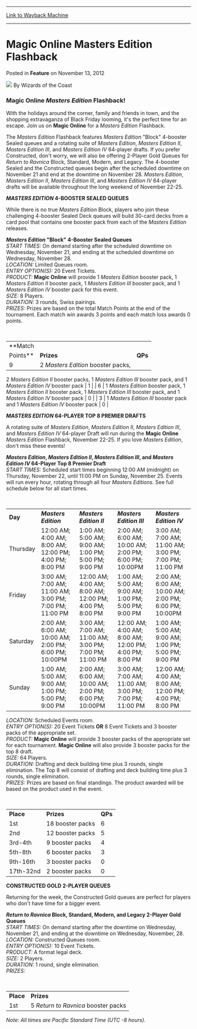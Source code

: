 
---
[Link to Wayback Machine](https://web.archive.org/web/20220525233402/https://magic.wizards.com/en/articles/archive/magic-online-masters-edition-flashback-2012-11-13)

[_metadata_:author]:- "Wizards of the Coast"
[_metadata_:description]:- "Magic Online Masters Edition Flashback! With the holidays around the corner, family and friends in town, and the shopping extravaganza of Black Friday looming, it's the perfect time for an escape. Join us on Magic Online for a Masters Edition Flashback. The Masters Edition Flashback features Masters Edition `Block` 4-booster Sealed queues and a rotating suite of Masters"
[_metadata_:generator]:- "Drupal 7 (http://drupal.org)"
[_metadata_:node]:- "688516"
[_metadata_:publish_date]:- "2012-11-13"
[_metadata_:source]:- "div-main-content"
[_metadata_:title]:- "Magic Online Masters Edition Flashback"
[_metadata_:wayback_capture_timestamp]:- "2022-05-25 23:34:02"
[_metadata_:wayback_raw_url]:- "https://web.archive.org/web/20220525233402id_/https://magic.wizards.com/en/articles/archive/magic-online-masters-edition-flashback-2012-11-13"
[_metadata_:wayback_url]:- "https://magic.wizards.com/en/articles/archive/magic-online-masters-edition-flashback-2012-11-13"
---


Magic Online Masters Edition Flashback
======================================



 Posted in **Feature**
 on November 13, 2012 






![](https://media.magic.wizards.com/styles/auth_small/public/images/person/wizards_author.jpg)
By Wizards of the Coast












### **Magic Online *Masters Edition* Flashback!**


With the holidays around the corner, family and friends in town, and the shopping extravaganza of Black Friday looming, it's the perfect time for an escape. Join us on **Magic Online** for a *Masters Edition* Flashback.


The *Masters Edition* Flashback features *Masters Edition* "Block" 4-booster Sealed queues and a rotating suite of *Masters Edition*, *Masters Edition II*, *Masters Edition III*, and *Masters Edition IV* 64-player drafts. If you prefer Constructed, don't worry, we will also be offering 2-Player Gold Queues for *Return to Ravnica* Block, Standard, Modern, and Legacy. The 4-booster Sealed and the Constructed queues begin after the scheduled downtime on November 21 and end at the downtime on November 28. *Masters Edition*, *Masters Edition II*, *Masters Edition III*, and *Masters Edition IV* 64-player drafts will be available throughout the long weekend of November 22-25.


***MASTERS EDITION* 4-BOOSTER SEALED QUEUES**  

While there is no true *Masters Edition* Block, players who join these challenging 4-booster Sealed Deck queues will build 30-card decks from a card pool that contains one booster pack from each of the *Masters Edition* releases.


***Masters Edition* "Block" 4-Booster Sealed Queues**  
*START TIMES:* On demand starting after the scheduled downtime on Wednesday, November 21, and ending at the scheduled downtime on Wednesday, November 28.  
*LOCATION:*  Limited Queues room.  
*ENTRY OPTION(S):*  20 Event Tickets.  
*PRODUCT:*  **Magic Online** will provide 1 *Masters Edition* booster pack, 1 *Masters Edition II* booster pack, 1 *Masters Edition III* booster pack, and 1 *Masters Edition IV* booster pack for this event.  
*SIZE:* 8 Players.  
*DURATION:*  3 rounds, Swiss pairings.  
*PRIZES:* Prizes are based on the total Match Points at the end of the tournament. Each match win awards 3 points and each match loss awards 0 points.


 




|  |  |  |
| --- | --- | --- |
| **Match
 Points** | **Prizes** | **QPs** |
| 9 | 2 *Masters Edition* booster packs,
 2 *Masters Edition II* booster packs,
 1 *Masters Edition III* booster pack,
 and 1 *Masters Edition IV* booster pack | 1 |
| 6 | 1 *Masters Edition* booster pack,
 1 *Masters Edition II* booster pack,
 1 *Masters Edition III* booster pack,
 and 1 *Masters Edition IV* booster pack | 0 |
| 3 | 1 *Masters Edition III* booster pack and
 1 *Masters Edition IV* booster pack | 0 |

***MASTERS EDITION* 64-PLAYER TOP 8 PREMIER DRAFTS**   

A rotating suite of *Masters Edition*, *Masters Edition II*, *Masters Edition III*, and *Masters Edition IV* 64-player Draft will run during the **Magic Online**  *Masters Edition* Flashback, November 22-25. If you love *Masters Edition*, don't miss these events!


***Masters Edition*, *Masters Edition II*, *Masters Edition III*, and *Masters Edition IV* 64-Player Top 8 Premier Draft**  
*START TIMES:* Scheduled start times beginning 12:00 AM (midnight) on Thursday, November 22, until 11:00 PM on Sunday, November 25. Events will run every hour, rotating through all four *Masters Editions*. See full schedule below for all start times.


 




|  |  |  |  |  |
| --- | --- | --- | --- | --- |
| **Day** | ***Masters Edition*** | ***Masters Edition II*** | ***Masters Edition III*** | ***Masters Edition IV*** |
| Thursday | 12:00 AM; 4:00 AM; 8:00 AM; 12:00 PM; 4:00 PM; 8:00 PM | 1:00 AM; 5:00 AM; 9:00 AM; 1:00 PM; 5:00 PM; 9:00 PM | 2:00 AM; 6:00 AM; 10:00 AM; 2:00 PM; 6:00 PM; 10:00PM | 3:00 AM; 7:00 AM; 11:00 AM; 3:00 PM; 7:00 PM; 11:00 PM |
| Friday | 3:00 AM; 7:00 AM; 11:00 AM; 3:00 PM; 7:00 PM; 11:00 PM | 12:00 AM; 4:00 AM; 8:00 AM; 12:00 PM; 4:00 PM; 8:00 PM | 1:00 AM; 5:00 AM; 9:00 AM; 1:00 PM; 5:00 PM; 9:00 PM | 2:00 AM; 6:00 AM; 10:00 AM; 2:00 PM; 6:00 PM; 10:00PM |
| Saturday | 2:00 AM; 6:00 AM; 10:00 AM; 2:00 PM; 6:00 PM; 10:00PM | 3:00 AM; 7:00 AM; 11:00 AM; 3:00 PM; 7:00 PM; 11:00 PM | 12:00 AM; 4:00 AM; 8:00 AM; 12:00 PM; 4:00 PM; 8:00 PM | 1:00 AM; 5:00 AM; 9:00 AM; 1:00 PM; 5:00 PM; 9:00 PM |
| Sunday | 1:00 AM; 5:00 AM; 9:00 AM; 1:00 PM; 5:00 PM; 9:00 PM | 2:00 AM; 6:00 AM; 10:00 AM; 2:00 PM; 6:00 PM; 10:00PM | 3:00 AM; 7:00 AM; 11:00 AM; 3:00 PM; 7:00 PM; 11:00 PM | 12:00 AM; 4:00 AM; 8:00 AM; 12:00 PM; 4:00 PM; 8:00 PM |

*LOCATION:*  Scheduled Events room.  
*ENTRY OPTION(S):*  20 Event Tickets **OR** 8 Event Tickets and 3 booster packs of the appropriate set.  
*PRODUCT:*  **Magic Online** will provide 3 booster packs of the appropriate set for each tournament. **Magic Online** will also provide 3 booster packs for the top 8 draft.  
*SIZE:* 64 Players.  
*DURATION:*  Drafting and deck building time plus 3 rounds, single elimination. The Top 8 will consist of drafting and deck building time plus 3 rounds, single elimination.  
*PRIZES:* Prizes are based on final standings. The product awarded will be based on the product used in the event.


 




|  |  |  |
| --- | --- | --- |
| **Place** | **Prizes** | **QPs** |
| 1st | 18 booster packs | 6 |
| 2nd | 12 booster packs | 5 |
| 3rd-4th | 9 booster packs | 4 |
| 5th-8th | 6 booster packs | 3 |
| 9th-16th | 3 booster packs | 0 |
| 17th-32nd | 2 booster packs | 0 |

**CONSTRUCTED GOLD 2-PLAYER QUEUES**  

Returning for the week, the Constructed Gold queues are perfect for players who don't have time for a bigger event.


***Return to Ravnica* Block, Standard, Modern, and Legacy 2-Player Gold Queues**  
*START TIMES:* On demand starting after the downtime on Wednesday, November 21, and ending at the downtime on Wednesday, November, 28.  
*LOCATION:* Constructed Queues room.  
*ENTRY OPTION(S):* 10 Event Tickets.  
*PRODUCT:*  A format legal deck.  
*SIZE:* 2 Players.  
*DURATION:*  1 round, single elimination.  
*PRIZES:*


 




|  |  |
| --- | --- |
| **Place** | **Prizes** |
| 1st | 5 *Return to Ravnica* booster packs |

*Note: All times are Pacific Standard Time (UTC -8 hours).*








